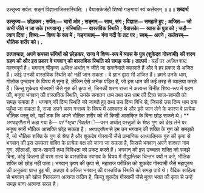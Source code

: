  

उत्सृज्य सर्वत: सङ्गं विज्ञाताजितसंस्थिति: । वैयासकेर्जहौ शिष्यो गङ्गायां स्वं कलेवरम् ॥ ३॥ **शब्दार्थ** 

**उत्सृज्य—** **छोड़कर** **; सर्वत:—** **चारों ओर** **; सङ्गम्—** **साथ, संग** **; विज्ञात—** **समझते हुए** **; अजित—** **जो कभी जीते न जा सके** **(भगवान्)** **; संस्थिति:—** **वास्तविक स्थिति** **; वैयासके:—** **व्यास के पुत्र को** **; जहौ—** **त्याग दिया** **; शिष्य:—** **शिष्य के रूप में** **;** **गङ्गायाम्—** **गंगा नदी के तट पर** **; स्वम्—** **अपने** **; कलेवरम्—** **भौतिक शरीर को।** **.** 

**तत्पश्चात्, अपने समस्त संगियों को छोड़कर, राजा ने शिष्य-रूप में व्यास के पुत्र (शुकेदव** **गोस्वामी) की शरण ग्रहण की और इस प्रकार वे भगवान् की वास्तविक स्थिति को समझ** **सके।** **तात्पर्य** : यहाँ पर *अजित* शब्द महत्त्वपूर्ण है। भगवान् श्रीकृष्ण *अजित* अर्थात् न जीते जा सकनेवाले कहलाते हैं और वे हर प्रकार से अजित हैं। कोई उनकी वास्तविक स्थिति को नहीं जान सकता। वे ज्ञान द्वारा भी अजित हैं। हमने उनके धाम, गोलोक वृन्दावन के विषय में सुना है, लेकिन ऐसे अनेक पंडित हैं, जो इस धाम की कई तरह से व्यालया करते हैं। किन्तु शुकेदव गोस्वामी जैसे गुरु की कृपा से, जिनकी शरण राजा ने अत्यन्त विनीत शिष्य-रूप में ग्रहण की, मनुष्य भगवान् की वास्तविक स्थिति, उनके सनातन धाम तथा उस धाम की दिव्य साज-सामग्री को समझ सकता है। भगवान् की दिव्य स्थिति को जानते हुए तथा उस दिव्य विधि से, जिससे उस दिव्य धाम तक पहुँचा जा सकता है, राजा अपने चरम गन्तव्य के विषय में आश्वस्त थे और इसे जान लेने के कारण वे प्रत्येक भौतिक वस्तु को, यहाँ तक कि अपने भौतिक शरीर को भी किसी आसकि्त के बिना छोड़ सकते थे। ** *भगवद्गीता* में कहा गया है— *परं ²ष्ट्वा निवर्तत* े—परम अर्थात् वस्तुओं के श्रेष्ठ गुण को देख लेने पर मनुष्य सारी भौतिक आसक्ति छोड़ सकता है। *भगवद्गीता* से हम उन भगवान् की शक्ति के गुण को समझते हैं, जो भौतिक शक्ति के गुण से श्रेष्ठ है और शुकदेव गोस्वामी जैसे प्रामाणिक आध्याति्मक गुरु की कृपा से भगवान् की इस उच्चतर शक्ति के प्रत्येक पक्ष को जाना जा सकता है, जिससे भगवान् अपने शाश्वत नाम गुण, लीलाओं, साज-सामग्री तथा विविधता को प्रकट करते हैं। भगवान् की इस उच्चतर शक्ति को समझे बिना, कोई कितना ही परम सत्य के वास्तविक स्वभाव के विषय में सैद्धान्तिक चिन्तन क्यों न करे, भौतिक शक्ति को छोड़ नहीं पाता। भगवान् कृष्ण की कृपा से, महाराज परीक्षित को शुकदेव गोस्वामी जैसे महापुरुष की अनुकंपा प्राप्त हुइ थी, अतएव वे अजित भगवान् की वास्तविक स्थिति को समझ पाये थे। वैदिक साहित्य से भगवान् को खोज निकालना अत्यन्त कठिन है, किन्तु शुकदेव गोस्वामी जैसे मुक्त भक्त की कृपा से उन्हें समझ पाना अत्यन्त सरल है। 